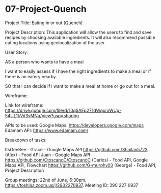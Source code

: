 # 07-Project-Quench

Project Title: 
Eating in or out (Quench)

Project Description: 
This application will allow the users to find and save recipes by choosing available ingredients. It will also recommend possible eating locations using geolocalization of the user.

User Story:

AS a person who wants to have a meal 

I want to easily assess if I have the right ingredients to make a meal or if there is an eatery nearby.

SO that I can decide if I want to make a meal at home or go out for a meal.

Wireframe:



Link for wireframe:
https://drive.google.com/file/d/10qSAEp271dWqorxWUp-54UL1kVd3vMNq/view?usp=sharing


APIs to be used:
Google Maps: https://developers.google.com/maps 
Edamam API: https://www.edamam.com/ 






Breakdown of tasks:

ItsGeeBee - Grace - Google Maps API
https://github.com/Shaitan5723 (Alex) - Food API
Juan - Google Maps API
https://github.com/CtoscanoC/CtoscanoC (Carlos) - Food API,  Google Maps API, Flowchart
https://github.com/G-murphy03 (George) - Food API, Project Description

Group meetings:
22nd of June, 6:30pm. https://toshiba.zoom.us/j/2902270937. 
Meeting ID: 290 227 0937


